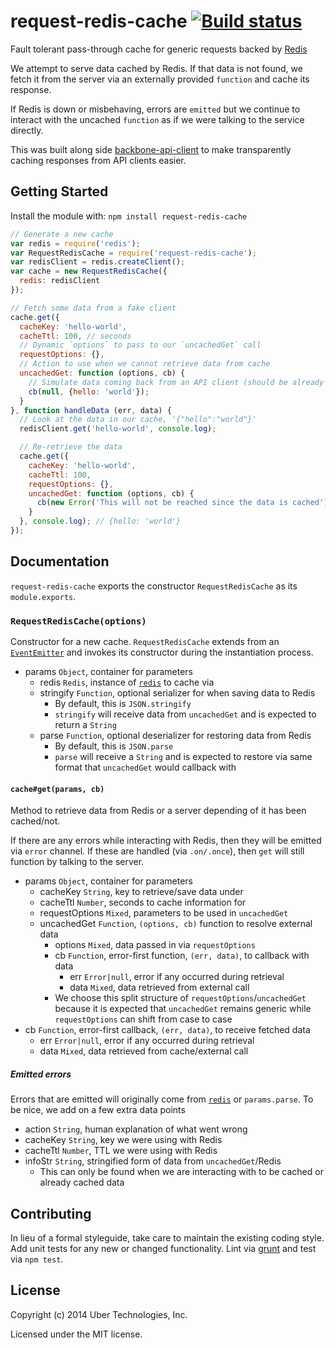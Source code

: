 # request-redis-cache [![Build status](https://travis-ci.org/uber/request-redis-cache.png?branch=master)](https://travis-ci.org/uber/request-redis-cache)

Fault tolerant pass-through cache for generic requests backed by [Redis][]

We attempt to serve data cached by Redis. If that data is not found, we fetch it from the server via an externally provided `function` and cache its response.

If Redis is down or misbehaving, errors are `emitted` but we continue to interact with the uncached `function` as if we were talking to the service directly.

This was built along side [backbone-api-client][] to make transparently caching responses from API clients easier.

[Redis]: http://redis.io/
[backbone-api-client]: https://github.com/uber/backbone-api-client

## Getting Started
Install the module with: `npm install request-redis-cache`

```js
// Generate a new cache
var redis = require('redis');
var RequestRedisCache = require('request-redis-cache');
var redisClient = redis.createClient();
var cache = new RequestRedisCache({
  redis: redisClient
});

// Fetch some data from a fake client
cache.get({
  cacheKey: 'hello-world',
  cacheTtl: 100, // seconds
  // Dynamic `options` to pass to our `uncachedGet` call
  requestOptions: {},
  // Action to use when we cannot retrieve data from cache
  uncachedGet: function (options, cb) {
    // Simulate data coming back from an API client (should be already parsed)
    cb(null, {hello: 'world'});
  }
}, function handleData (err, data) {
  // Look at the data in our cache, '{"hello":"world"}'
  redisClient.get('hello-world', console.log);

  // Re-retrieve the data
  cache.get({
    cacheKey: 'hello-world',
    cacheTtl: 100,
    requestOptions: {},
    uncachedGet: function (options, cb) {
      cb(new Error('This will not be reached since the data is cached'));
    }
  }, console.log); // {hello: 'world'}
});
```

## Documentation
`request-redis-cache` exports the constructor `RequestRedisCache` as its `module.exports`.

### `RequestRedisCache(options)`
Constructor for a new cache. `RequestRedisCache` extends from an [`EventEmitter`][] and invokes its constructor during the instantiation process.

[`EventEmitter`]: http://nodejs.org/api/events.html

- params `Object`, container for parameters
    - redis `Redis`, instance of [`redis`][] to cache via
    - stringify `Function`, optional serializer for when saving data to Redis
        - By default, this is `JSON.stringify`
        - `stringify` will receive data from `uncachedGet` and is expected to return a `String`
    - parse `Function`, optional deserializer for restoring data from Redis
        - By default, this is `JSON.parse`
        - `parse` will receive a `String` and is expected to restore via same format that `uncachedGet` would callback with

[`redis`]: https://github.com/mranney/node_redis

#### `cache#get(params, cb)`
Method to retrieve data from Redis or a server depending of it has been cached/not.

If there are any errors while interacting with Redis, then they will be emitted via `error` channel. If these are handled (via `.on/.once`), then `get` will still function by talking to the server.

- params `Object`, container for parameters
    - cacheKey `String`, key to retrieve/save data under
    - cacheTtl `Number`, seconds to cache information for
    - requestOptions `Mixed`, parameters to be used in `uncachedGet`
    - uncachedGet `Function`, `(options, cb)` function to resolve external data
        - options `Mixed`, data passed in via `requestOptions`
        - cb `Function`, error-first function, `(err, data)`, to callback with data
            - err `Error|null`, error if any occurred during retrieval
            - data `Mixed`, data retrieved from external call
        - We choose this split structure of `requestOptions`/`uncachedGet` because it is expected that `uncachedGet` remains generic while `requestOptions` can shift from case to case
- cb `Function`, error-first callback, `(err, data)`, to receive fetched data
    - err `Error|null`, error if any occurred during retrieval
    - data `Mixed`, data retrieved from cache/external call

##### Emitted errors
Errors that are emitted will originally come from [`redis`][] or `params.parse`. To be nice, we add on a few extra data points

- action `String`, human explanation of what went wrong
- cacheKey `String`, key we were using with Redis
- cacheTtl `Number`, TTL we were using with Redis
- infoStr `String`, stringified form of data from `uncachedGet`/Redis
    - This can only be found when we are interacting with to be cached or already cached data

## Contributing
In lieu of a formal styleguide, take care to maintain the existing coding style. Add unit tests for any new or changed functionality. Lint via [grunt](https://github.com/gruntjs/grunt) and test via `npm test`.

## License
Copyright (c) 2014 Uber Technologies, Inc.

Licensed under the MIT license.
